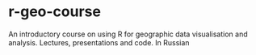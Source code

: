 # r-geo-course
An introductory course on using R for geographic data visualisation and analysis. Lectures, presentations and code. In Russian
